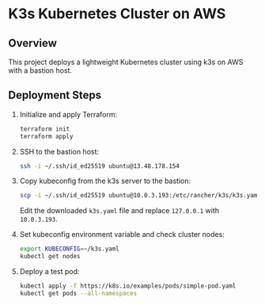 # K3s Kubernetes Cluster on AWS

## Overview

This project deploys a lightweight Kubernetes cluster using k3s on AWS with a bastion host.

## Deployment Steps

1. Initialize and apply Terraform:
   ```bash
   terraform init
   terraform apply
   ```

2. SSH to the bastion host:
   ```bash
   ssh -i ~/.ssh/id_ed25519 ubuntu@13.48.178.154
   ```

3. Copy kubeconfig from the k3s server to the bastion:
   ```bash
   scp -i ~/.ssh/id_ed25519 ubuntu@10.0.3.193:/etc/rancher/k3s/k3s.yaml ~/
   ```
   Edit the downloaded `k3s.yaml` file and replace `127.0.0.1` with `10.0.3.193`.

4. Set kubeconfig environment variable and check cluster nodes:
   ```bash
   export KUBECONFIG=~/k3s.yaml
   kubectl get nodes
   ```

5. Deploy a test pod:
   ```bash
   kubectl apply -f https://k8s.io/examples/pods/simple-pod.yaml
   kubectl get pods --all-namespaces
   ```


